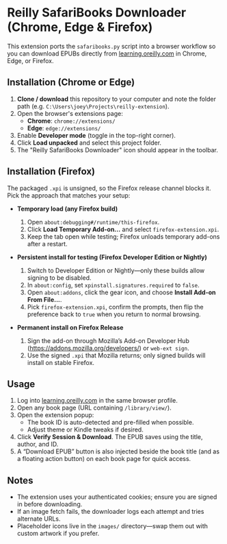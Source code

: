 # Reilly SafariBooks Downloader (Chrome, Edge & Firefox)

This extension ports the `safaribooks.py` script into a browser workflow so you can download EPUBs directly from [learning.oreilly.com](https://learning.oreilly.com) in Chrome, Edge, or Firefox.

## Installation (Chrome or Edge)

1. **Clone / download** this repository to your computer and note the folder path (e.g. `C:\Users\joey\Projects\reilly-extension`).
2. Open the browser's extensions page:
   - **Chrome**: `chrome://extensions/`
   - **Edge**: `edge://extensions/`
3. Enable **Developer mode** (toggle in the top-right corner).
4. Click **Load unpacked** and select this project folder.
5. The "Reilly SafariBooks Downloader" icon should appear in the toolbar.


## Installation (Firefox)

The packaged `.xpi` is unsigned, so the Firefox release channel blocks it. Pick the approach that matches your setup:

- **Temporary load (any Firefox build)**
  1. Open `about:debugging#/runtime/this-firefox`.
  2. Click **Load Temporary Add-on...** and select `firefox-extension.xpi`.
  3. Keep the tab open while testing; Firefox unloads temporary add-ons after a restart.

- **Persistent install for testing (Firefox Developer Edition or Nightly)**
  1. Switch to Developer Edition or Nightly—only these builds allow signing to be disabled.
  2. In `about:config`, set `xpinstall.signatures.required` to `false`.
  3. Open `about:addons`, click the gear icon, and choose **Install Add-on From File...**.
  4. Pick `firefox-extension.xpi`, confirm the prompts, then flip the preference back to `true` when you return to normal browsing.

- **Permanent install on Firefox Release**
  1. Sign the add-on through Mozilla’s Add-on Developer Hub (https://addons.mozilla.org/developers/) or `web-ext sign`.
  2. Use the signed `.xpi` that Mozilla returns; only signed builds will install on stable Firefox.
## Usage

1. Log into [learning.oreilly.com](https://learning.oreilly.com) in the same browser profile.
2. Open any book page (URL containing `/library/view/`).
3. Open the extension popup:
   - The book ID is auto-detected and pre-filled when possible.
   - Adjust theme or Kindle tweaks if desired.
4. Click **Verify Session & Download**. The EPUB saves using the title, author, and ID.
5. A “Download EPUB” button is also injected beside the book title (and as a floating action button) on each book page for quick access.

## Notes

- The extension uses your authenticated cookies; ensure you are signed in before downloading.
- If an image fetch fails, the downloader logs each attempt and tries alternate URLs.
- Placeholder icons live in the `images/` directory—swap them out with custom artwork if you prefer.

